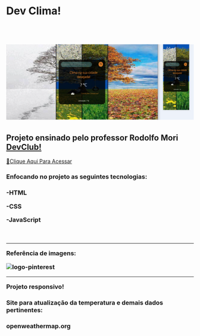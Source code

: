<h1> Dev Clima! <h1>
<br>
<img src="https://raw.githubusercontent.com/ViniFerAlbuquerque/ProjetoDevClubClima/681e3a5e4c1a7fbbbd3c953cdf4e8088f65ce38e/assets/climate%20project.png">
<br>
<h2>Projeto ensinado pelo professor Rodolfo Mori <a href="https://rodolfomori.com.br/devclub">DevClub!</a></h2>

[🔗Clique Aqui Para Acessar](https://viniferalbuquerque.github.io/ProjetoDevClubClima/)
<br>
 
<h3>Enfocando no projeto as seguintes tecnologias:<h3>
<p>-HTML<p>
<p>-CSS<p>
<p>-JavaScript<p>
<br>
  <hr>
 <p>Referência de imagens:</p>
<img src="https://img.shields.io/badge/Pinterest-%23E60023.svg?&style=for-the-badge&logo=Pinterest&logoColor=white" alt="logo-pinterest" />
 <br>
 <hr>
 Projeto responsivo!
<br>
<h3>Site para atualização da temperatura e demais dados pertinentes:<h3>
<p>openweathermap.org<p>
